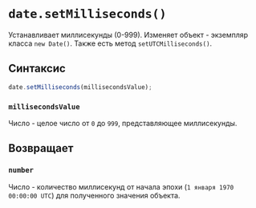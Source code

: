 # `date.setMilliseconds()`

Устанавливает миллисекунды (0-999). Изменяет объект - экземпляр класса `new Date()`. Также есть метод `setUTCMilliseconds()`.

## Синтаксис

```js
date.setMilliseconds(millisecondsValue);
```

### `millisecondsValue`

Число - целое число от `0` до `999`, представляющее миллисекунды.

## Возвращает

### `number`

Число - количество миллисекунд от начала эпохи (`1 января 1970 00:00:00 UTC`) для полученного значения объекта.
